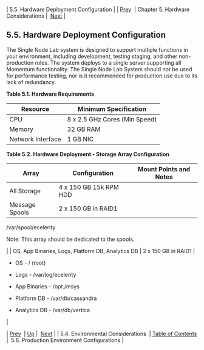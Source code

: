 | 5.5. Hardware Deployment Configuration |
| [Prev](hardware.environmental)  | Chapter 5. Hardware Considerations |  [Next](production.config) |

## 5.5. Hardware Deployment Configuration

The Single Node Lab system is designed to support multiple functions in your environment, including development, testing staging, and other non-production roles. The system deploys to a single server supporting all Momentum functionality. The Single Node Lab System should not be used for performance testing, nor is it recommended for production use due to its lack of redundancy.

<a name="single_node_lab_hw_reqs"></a>

**Table 5.1. Hardware Requirements**

| Resource | Minimum Specification |
| --- | --- |
| CPU | 8 x 2.5 GHz Cores (Min Speed) |
| Memory | 32 GB RAM |
| Network Interface | 1 GB NIC |

<a name="single_node_lab_storage_array"></a>

**Table 5.2. Hardware Deployment - Storage Array Configuration**

| Array | Configuration | Mount Points and Notes |
| --- | --- | --- |
| All Storage | 4 x 150 GB 15k RPM HDD |   |
| Message Spools | 2 x 150 GB in RAID1 | 

/var/spool/ecelerity

Note: This array should be dedicated to the spools.

 |
| OS, App Binaries, Logs, Platform DB, Analytics DB | 2 x 150 GB in RAID1 | 

*   OS - / (root)

*   Logs - /var/log/ecelerity

*   App Binaries - /opt./msys

*   Platform DB - /var/db/cassandra

*   Analytics DB - /var/db/vertica

 |

| [Prev](hardware.environmental)  | [Up](hardware.requirements) |  [Next](production.config) |
| 5.4. Environmental Considerations  | [Table of Contents](index) |  5.6. Production Environment Configurations |

